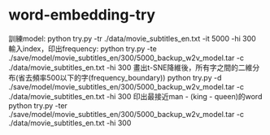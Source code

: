 # word-embedding-try
訓練model:
	python try.py -tr ./data/movie_subtitles_en.txt -it 5000 -hi 300
輸入index，印出frequency:
	python try.py -te ./save/model/movie_subtitles_en/300/5000_backup_w2v_model.tar -c ./data/movie_subtitles_en.txt -hi 300
畫出t-SNE降維後，所有字之間的二維分布(省去頻率500以下的字(frequency_boundary))
	python try.py -d ./save/model/movie_subtitles_en/300/5000_backup_w2v_model.tar -c ./data/movie_subtitles_en.txt -hi 300
印出最接近man - (king - queen)的word
	python try.py -ter ./save/model/movie_subtitles_en/300/5000_backup_w2v_model.tar -c ./data/movie_subtitles_en.txt -hi 300
